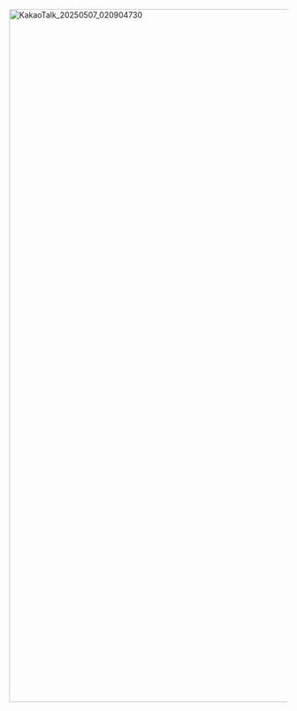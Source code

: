 <img width="1254" alt="KakaoTalk_20250507_020904730" src="https://github.com/user-attachments/assets/1d6fca8d-4117-4619-9efc-30fd426adf96" />
